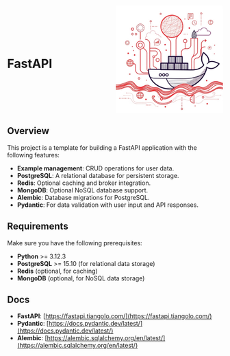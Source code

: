 <div style="display: flex; justify-content: space-between; align-items: center;">
  <h1>FastAPI</h1>
  <img src="./ai.jpeg" alt="FastAPI Project Overview" width="250" />
</div>

## Overview

This project is a template for building a FastAPI application with the following features:

- **Example management**: CRUD operations for user data.
- **PostgreSQL**: A relational database for persistent storage.
- **Redis**: Optional caching and broker integration.
- **MongoDB**: Optional NoSQL database support.
- **Alembic**: Database migrations for PostgreSQL.
- **Pydantic**: For data validation with user input and API responses.

## Requirements

Make sure you have the following prerequisites:

- **Python** >= 3.12.3
- **PostgreSQL** >= 15.10 (for relational data storage)
- **Redis** (optional, for caching)
- **MongoDB** (optional, for NoSQL data storage)

## Docs
- **FastAPI**: [https://fastapi.tiangolo.com/](https://fastapi.tiangolo.com/)
- **Pydantic**: [https://docs.pydantic.dev/latest/](https://docs.pydantic.dev/latest/)
- **Alembic**: [https://alembic.sqlalchemy.org/en/latest/](https://alembic.sqlalchemy.org/en/latest/)
